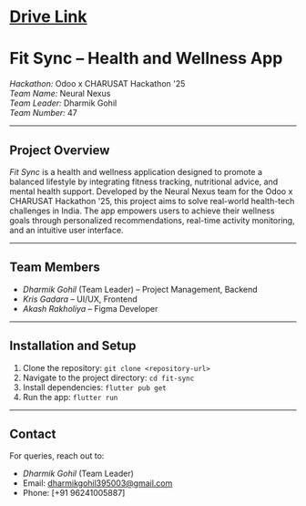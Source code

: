 # [Drive Link](https://drive.google.com/file/d/1iYn1Nl_2K9h54e0nw5WIYjv1xf2UK_GH/view?usp=sharing)

# Fit Sync – Health and Wellness App  

*Hackathon:* Odoo x CHARUSAT Hackathon '25  
*Team Name:* Neural Nexus  
*Team Leader:* Dharmik Gohil  
*Team Number:* 47  

---  

## Project Overview  

*Fit Sync* is a health and wellness application designed to promote a balanced lifestyle by integrating fitness tracking, nutritional advice, and mental health support. Developed by the Neural Nexus team for the Odoo x CHARUSAT Hackathon '25, this project aims to solve real-world health-tech challenges in India. The app empowers users to achieve their wellness goals through personalized recommendations, real-time activity monitoring, and an intuitive user interface.  

---  

## Team Members  
- *Dharmik Gohil* (Team Leader) – Project Management, Backend  
- *Kris Gadara* – UI/UX, Frontend  
- *Akash Rakholiya* – Figma Developer  

---  

## Installation and Setup  
1. Clone the repository: `git clone <repository-url>`  
2. Navigate to the project directory: `cd fit-sync`  
3. Install dependencies: `flutter pub get`  
4. Run the app: `flutter run`  

---  

## Contact  
For queries, reach out to:  
- *Dharmik Gohil* (Team Leader)  
- Email: [dharmikgohil395003@gmail.com](mailto:dharmikgohil395003@gmail.com)  
- Phone: [+91 96241005887]  
